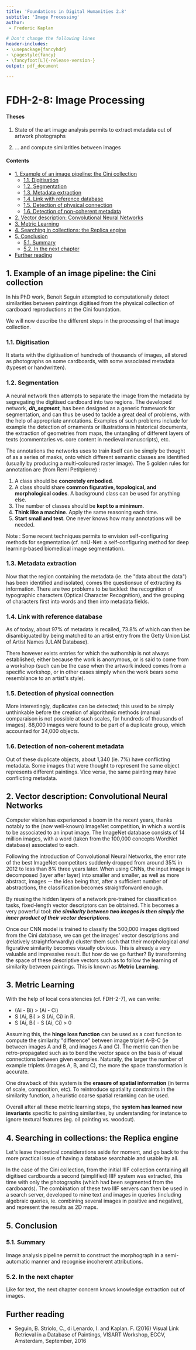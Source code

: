 ```yaml
---
title: 'Foundations in Digital Humanities 2.8'
subtitle: 'Image Processing'
author:
 - Frederic Kaplan

# Don't change the following lines
header-includes:
- \usepackage{fancyhdr}
- \pagestyle{fancy}
- \fancyfoot[L]{-release-version-}
output: pdf_document

---
```


# FDH-2-8: Image Processing

#### Theses

1) State of the art image analysis permits to extract metadata out of artwork photographs

2) … and compute similarities between images

#### Contents
<!-- TOC depthFrom:1 depthTo:4 withLinks:1 updateOnSave:0 orderedList:0 -->
- [1. Example of an image pipeline: the Cini collection](#1-example-of-an-image-pipeline-the-cini-collection)
	- [1.1. Digitisation](#11-digitisation)
	- [1.2. Segmentation](#12-segmentation)
	- [1.3. Metadata extraction](#13-metadata-extraction)
	- [1.4. Link with reference database](#14-link-with-reference-database)
	- [1.5. Detection of physical connection](#15-detection-of-physical-connection)
	- [1.6. Detection of non-coherent metadata](#16-detection-of-non-coherent-metadata)
- [2. Vector description: Convolutional Neural Networks](#2-vector-description-convolutional-neural-networks)
- [3. Metric Learning](#3-metric-learning)
- [4. Searching in collections: the Replica engine](#4-searching-in-collections-the-replica-engine)
- [5. Conclusion](#5-conclusion)
	- [5.1. Summary](#51-summary)
	- [5.2. In the next chapter](#52-in-the-next-chapter)
- [Further reading](#further-reading)

<!-- /TOC -->


## 1. Example of an image pipeline: the Cini collection
In his PhD work, Benoit Seguin attempted to computationally detect similarities between paintings digitised from the physical collection of cardboard reproductions at the Cini foundation.

We will now describe the different steps in the processing of that image collection.

### 1.1. Digitisation
It starts with the digitisation of hundreds of thousands of images, all stored as photographs on some cardboards, with some associated metadata (typeset or handwritten).

### 1.2. Segmentation

A neural network then attempts to separate the image from the metadata by segregating the digitised cardboard into two regions. The developed network, ***dh_segment***, has been designed as a generic framework for segmentation, and can thus be used to tackle a great deal of problems, with the help of appropriate annotations. Examples of such problems include for example the detection of ornaments or illustrations in historical documents, the extraction of geometries from maps, the untangling of different layers of texts (commentaries vs. core content in medieval manuscripts), etc.

The annotations the networks uses to train itself can be simply be thought of as a series of masks, onto which different semantic classes are identified (usually by producing a multi-coloured raster image). The 5 golden rules for annotation are (from Remi Petitpierre) :
1. A class should be **concretely embodied**.
2. A class should share **common figurative, topological, and morphological codes**. A background class can be used for anything else.
3. The number of classes should be **kept to a minimum**.
4. **Think like a machine**. Apply the same reasoning each time.
5. **Start small and test**. One never knows how many annotations will be needed.

Note : Some recent techniques permits to envision self-configuring methods for segmentation (cf. nnU-Net: a self-configuring method for deep learning-based biomedical image segmentation).

### 1.3. Metadata extraction
Now that the region containing the metadata (ie. the "data about the data") has been identified and isolated, comes the questionsue of extracting its information. There are two problems to be tackled: the recognition of typographic characters (Optical Character Recognition), and the grouping of characters first into words and then into metadata fields.

### 1.4. Link with reference database
As of today, about 97% of metadata is recalled, 73.8% of which can then be disambiguated by being matched to an artist entry from the Getty Union List of Artist Names (ULAN Database).

There however exists entries for which the authorship is not always established; either because the work is anonymous, or is said to come from a workshop (such can be the case when the artwork indeed comes from a specific workshop, or in other cases simply when the work bears some resemblance to an artist's style).

### 1.5. Detection of physical connection
More interestingly, duplicates can be detected; this used to be simply unthinkable before the creation of algorithmic methods (manual comparaison is not possible at such scales, for hundreds of thousands of images). 88,000 images were found to be part of a duplicate group, which accounted for 34,000 objects.

### 1.6. Detection of non-coherent metadata
Out of these duplicate objects, about 1,340 (ie. 7%) have conflicting metadata. Some images that were thought to represent the same object represents different paintings. Vice versa, the same painting may have conflicting metadata.

## 2. Vector description: Convolutional Neural Networks

Computer vision has experienced a boom in the recent years, thanks notably to the (now well-known) ImageNet competition, in which a word is to be associated to an input image. The ImageNet database consists of 14 million images, with a word (taken from the 100,000 concepts WordNet database) associated to each.

Following the introduction of Convolutional Neural Networks, the error rate of the best ImageNet competitors suddenly dropped from around 35% in 2012 to less than 8% three years later. When using CNNs, the input image is decomposed (layer after layer) into smaller and smaller, as well as more abstract, images -- the idea being that, after a sufficient number of abstractions, the classification becomes straightforward enough.

By reusing the hidden layers of a network pre-trained for classification tasks, fixed-length vector descriptors can be obtained. This becomes a very powerful tool: ***the similarity between two images is then simply the inner product of their vector descriptions***.

Once our CNN model is trained to classify the 500,000 images digitised from the Cini database, we can get the images' vector descriptions and (relatively straightforwardly) cluster them such that their morphological _and_ figurative similarity becomes visually obvious. This is already a very valuable and impressive result. But how do we go further? By transforming the space of these descriptive vectors such as to follow the learning of similarity between paintings. This is known as **Metric Learning**.

## 3. Metric Learning

With the help of local consistencies (cf. FDH-2-7), we can write:
- (Ai - Bi) > (Ai - Ci)
- S (Ai, Bi) > S (Ai, Ci) in R.
- S (Ai, Bi) - S (Ai, Ci) > 0

Assuming this, the **hinge loss function** can be used as a cost function to compute the similarity "difference" between image triplet A-B-C (ie between images A and B, and images A and C). The metric can then be retro-propagated such as to bend the vector space on the basis of visual connections between given examples. Naturally, the larger the number of example triplets (Images A, B, and C), the more the space transformation is accurate.

One drawback of this system is the **erasure of spatial information** (in terms of scale, composition, etc). To reintroduce spatiality constraints in the similarity function, a heuristic coarse spatial reranking can be used.

Overall after all these metric learning steps, the **system has learned new invariants** specific to painting similarities, by understanding for instance to ignore textural features (eg. oil painting vs. woodcut).

## 4. Searching in collections: the Replica engine
Let's leave theoretical considerations aside for moment, and go back to the more practical issue of having a database searchable and usable by all.

In the case of the Cini collection, from the initial IIIF collection containing all digitised cardboards a second (simplified) IIIF system was extracted, this time with only the photographs (which had been segmented from the cardboards). The combination of these two IIIF servers can then be used in a search server, developed to mine text and images in queries (including algebraic queries, ie. combining several images in positive and negative), and represent the results as 2D maps.

## 5. Conclusion
### 5.1. Summary

Image analysis pipeline permit to construct the morphograph in a semi-automatic manner and recognise incoherent attributions.

### 5.2. In the next chapter

Like for text, the next chapter concern knows knowledge extraction out of images.

## Further reading

- Seguin, B. Striolo, C., di Lenardo, I. and Kaplan. F. (2016) Visual Link Retrieval in a Database of Paintings, VISART Workshop, ECCV, Amsterdam, September, 2016
